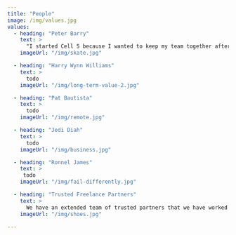 ```yaml
---
title: "People"
image: /img/values.jpg
values:
  - heading: "Peter Barry"
    text: >
      "I started Cell 5 because I wanted to keep my team together after a project finished. We always found the process of hiring our most challenging, and we were hearing the same from clients. Attractive pricing was driving small business owners and start-up founders to look online and overseas, but they weren't getting results. They didn't have the time for D.I.Y platforms and were building things twice when hiring through gig platforms. So that is the space we chose to occupy. We keep it simple, we hire quality people, and try our best to keep them in the same team. We educate clients on how to get the best out of them, keeping costs low by being remote-first."
    imageUrl: "/img/skate.jpg"

  - heading: "Harry Wynn Williams"
    text: >
      todo   
    imageUrl: "/img/long-term-value-2.jpg"

  - heading: "Pat Bautista"
    text: >  
      todo
    imageUrl: "/img/remote.jpg"

  - heading: "Jedi Diah"
    text: >
      todo
    imageUrl: "/img/business.jpg"

  - heading: "Ronnel James"
    text: >
     todo 
    imageUrl: "/img/fail-differently.jpg"

  - heading: "Trusted Freelance Partners"
    text: >
      We have an extended team of trusted partners that we have worked with before. Designers, Mobile developers, Social Media Experts, Photographers who do freelance work with us.
    imageUrl: "/img/shoes.jpg"
 
---
```


